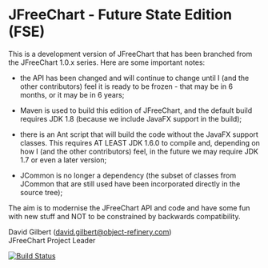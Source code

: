 JFreeChart - Future State Edition (FSE)
=======================================

This is a development version of JFreeChart that has been branched from the
JFreeChart 1.0.x series.  Here are some important notes:

-  the API has been changed and will continue to change until I (and the other
   contributors) feel it is ready to be frozen - that may be in 6 months, or
   it may be in 6 years;

-  Maven is used to build this edition of JFreeChart, and the default build
   requires JDK 1.8 (because we include JavaFX support in the build);

-  there is an Ant script that will build the code without the JavaFX support
   classes.  This requires AT LEAST JDK 1.6.0 to compile and, depending 
   on how I (and the other contributors) feel, in the future we may 
   require JDK 1.7 or even a later version;

-  JCommon is no longer a dependency (the subset of classes from JCommon that
   are still used have been incorporated directly in the source tree);

The aim is to modernise the JFreeChart API and code and have some fun with new 
stuff and NOT to be constrained by backwards compatibility.

David Gilbert (david.gilbert@object-refinery.com)  
JFreeChart Project Leader

[![Build Status](https://buildhive.cloudbees.com/job/jfree/job/jfreechart-fse/badge/icon)](https://buildhive.cloudbees.com/job/jfree/job/jfreechart-fse/)

